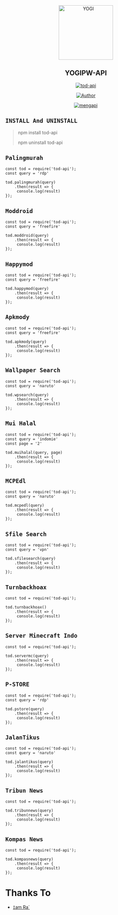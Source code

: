 <div align="center">
<img src="https://i.pinimg.com/736x/d5/93/d9/d593d9b5d4908a2c89b5a8a71eefbe4c.jpg" alt="YOGI" width="170" />

## YOGIPW-API

</div>

<p align="center">
<a href="##"><img title="tod-api" src="https://img.shields.io/static/v1?label=package&message=tod-api&color=red"></a>
</p>
<p align="center">
  <a href="https://github.com/yogipw"><img title="Author" src="https://img.shields.io/badge/Author-yogipw-red.svg?style=for-the-badge&logo=github" /></a>
</p>
<p align="center">
<a href="#"><img title="mengapi" src="https://img.shields.io/static/v1?label=FREE&message=tod-api&color=pink"></a>
</p>

## ```INSTALL And UNINSTALL```
> npm install tod-api
>  
> npm uninstall tod-api


## ```Palingmurah```
``` 
const tod = require('tod-api');
const query = 'rdp'

tod.palingmurah(query)
    .then(result => {
     console.log(result)
});
```
## ```Moddroid```
``` 
const tod = require('tod-api');
const query = 'freefire'

tod.moddroid(query)
    .then(result => {
     console.log(result)
});
```
## ```Happymod```
``` 
const tod = require('tod-api');
const query = 'freefire'

tod.happymod(query)
    .then(result => {
     console.log(result)
});
```
## ```Apkmody```
``` 
const tod = require('tod-api');
const query = 'freefire'

tod.apkmody(query)
    .then(result => {
     console.log(result)
});
```
## ```Wallpaper Search```
``` 
const tod = require('tod-api');
const query = 'naruto'

tod.wpsearch(query)
    .then(result => {
     console.log(result)
});
```
## ```Mui Halal```
``` 
const tod = require('tod-api');
const query = 'indomie'
const page = '2'

tod.muihalal(query, page)
    .then(result => {
     console.log(result)
});
```
## ```MCPEdl```
``` 
const tod = require('tod-api');
const query = 'naruto'

tod.mcpedl(query)
    .then(result => {
     console.log(result)
});
```
## ```Sfile Search```
``` 
const tod = require('tod-api');
const query = 'vpn'

tod.sfilesearch(query)
    .then(result => {
     console.log(result)
});
```
## ```Turnbackhoax```
``` 
const tod = require('tod-api');

tod.turnbackhoax()
    .then(result => {
     console.log(result)
});
```
## ```Server Minecraft Indo```
``` 
const tod = require('tod-api');

tod.servermc(query)
    .then(result => {
     console.log(result)
});
```
## ```P-STORE```
``` 
const tod = require('tod-api');
const query = 'rdp'

tod.pstore(query)
    .then(result => {
     console.log(result)
});
```
## ```JalanTikus```
``` 
const tod = require('tod-api');
const query = 'naruto'

tod.jalantikus(query)
    .then(result => {
     console.log(result)
});
```
## ```Tribun News```
``` 
const tod = require('tod-api');

tod.tribunnews(query)
    .then(result => {
     console.log(result)
});
```
## ```Kompas News```
``` 
const tod = require('tod-api');

tod.kompasnews(query)
    .then(result => {
     console.log(result)
});
```
  # Thanks To
* [`I`am Ra`](https://github.com/rayyreall)
  
  

